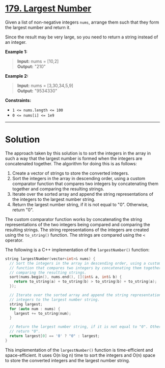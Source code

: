 # [179. Largest Number](https://leetcode.com/problems/largest-number/)

Given a list of non-negative integers `nums`, arrange them such that they form the largest number and return it.

Since the result may be very large, so you need to return a string instead of an integer.

**Example 1:**

>**Input:** nums = [10,2]<br>
**Output:** "210"

**Example 2:**

>**Input:** nums = [3,30,34,5,9]<br>
**Output:** "9534330"
 

**Constraints:**

- `1 <= nums.length <= 100`
- `0 <= nums[i] <= 1e9`
---
# Solution

The approach taken by this solution is to sort the integers in the array in such a way that the largest number is formed when the integers are concatenated together. The algorithm for doing this is as follows:

1. Create a vector of strings to store the converted integers.
2. Sort the integers in the array in descending order, using a custom comparator function that compares two integers by concatenating them together and comparing the resulting strings.
3. Iterate over the sorted array and append the string representations of the integers to the largest number string.
4. Return the largest number string, if it is not equal to "0". Otherwise, return "0".

The custom comparator function works by concatenating the string representations of the two integers being compared and comparing the resulting strings. The string representations of the integers are created using the `to_string()` function. The strings are compared using the `<` operator.

The following is a C++ implementation of the `largestNumber()` function:

```c++
string largestNumber(vector<int>& nums) {
  // Sort the integers in the array in descending order, using a custom comparator
  // function that compares two integers by concatenating them together and
  // comparing the resulting strings.
  sort(nums.begin(), nums.end(), [](int& a, int& b) {
    return to_string(a) + to_string(b) > to_string(b) + to_string(a);
  });

  // Iterate over the sorted array and append the string representations of the
  // integers to the largest number string.
  string largest;
  for (auto num : nums) {
    largest += to_string(num);
  }

  // Return the largest number string, if it is not equal to "0". Otherwise,
  // return "0".
  return largest[0] == '0' ? "0" : largest;
}
```

This implementation of the `largestNumber()` function is time-efficient and space-efficient. It uses O(n log n) time to sort the integers and O(n) space to store the converted integers and the largest number string.